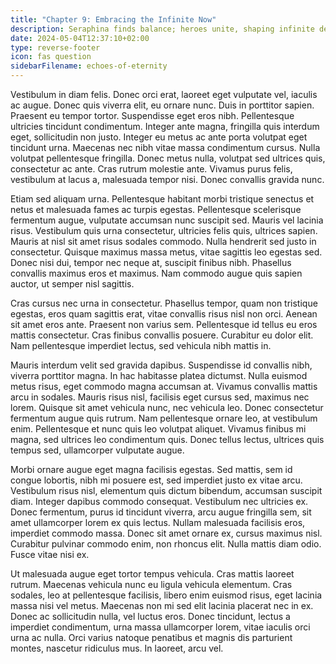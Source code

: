 ```yaml
---
title: "Chapter 9: Embracing the Infinite Now"
description: Seraphina finds balance; heroes unite, shaping infinite destiny.
date: 2024-05-04T12:37:10+02:00
type: reverse-footer
icon: fas question
sidebarFilename: echoes-of-eternity
---
```

Vestibulum in diam felis. Donec orci erat, laoreet eget vulputate vel, iaculis ac augue. Donec quis viverra elit, eu ornare nunc. Duis in porttitor sapien. Praesent eu tempor tortor. Suspendisse eget eros nibh. Pellentesque ultricies tincidunt condimentum. Integer ante magna, fringilla quis interdum eget, sollicitudin non justo. Integer eu metus ac ante porta volutpat eget tincidunt urna. Maecenas nec nibh vitae massa condimentum cursus. Nulla volutpat pellentesque fringilla. Donec metus nulla, volutpat sed ultrices quis, consectetur ac ante. Cras rutrum molestie ante. Vivamus purus felis, vestibulum at lacus a, malesuada tempor nisi. Donec convallis gravida nunc.

Etiam sed aliquam urna. Pellentesque habitant morbi tristique senectus et netus et malesuada fames ac turpis egestas. Pellentesque scelerisque fermentum augue, vulputate accumsan nunc suscipit sed. Mauris vel lacinia risus. Vestibulum quis urna consectetur, ultricies felis quis, ultrices sapien. Mauris at nisl sit amet risus sodales commodo. Nulla hendrerit sed justo in consectetur. Quisque maximus massa metus, vitae sagittis leo egestas sed. Donec nisi dui, tempor nec neque at, suscipit finibus nibh. Phasellus convallis maximus eros et maximus. Nam commodo augue quis sapien auctor, ut semper nisl sagittis.

Cras cursus nec urna in consectetur. Phasellus tempor, quam non tristique egestas, eros quam sagittis erat, vitae convallis risus nisl non orci. Aenean sit amet eros ante. Praesent non varius sem. Pellentesque id tellus eu eros mattis consectetur. Cras finibus convallis posuere. Curabitur eu dolor elit. Nam pellentesque imperdiet lectus, sed vehicula nibh mattis in.

Mauris interdum velit sed gravida dapibus. Suspendisse id convallis nibh, viverra porttitor magna. In hac habitasse platea dictumst. Nulla euismod metus risus, eget commodo magna accumsan at. Vivamus convallis mattis arcu in sodales. Mauris risus nisl, facilisis eget cursus sed, maximus nec lorem. Quisque sit amet vehicula nunc, nec vehicula leo. Donec consectetur fermentum augue quis rutrum. Nam pellentesque ornare leo, at vestibulum enim. Pellentesque et nunc quis leo volutpat aliquet. Vivamus finibus mi magna, sed ultrices leo condimentum quis. Donec tellus lectus, ultrices quis tempus sed, ullamcorper vulputate augue.

Morbi ornare augue eget magna facilisis egestas. Sed mattis, sem id congue lobortis, nibh mi posuere est, sed imperdiet justo ex vitae arcu. Vestibulum risus nisl, elementum quis dictum bibendum, accumsan suscipit diam. Integer dapibus commodo consequat. Vestibulum nec ultricies ex. Donec fermentum, purus id tincidunt viverra, arcu augue fringilla sem, sit amet ullamcorper lorem ex quis lectus. Nullam malesuada facilisis eros, imperdiet commodo massa. Donec sit amet ornare ex, cursus maximus nisl. Curabitur pulvinar commodo enim, non rhoncus elit. Nulla mattis diam odio. Fusce vitae nisi ex.

Ut malesuada augue eget tortor tempus vehicula. Cras mattis laoreet rutrum. Maecenas vehicula nunc eu ligula vehicula elementum. Cras sodales, leo at pellentesque facilisis, libero enim euismod risus, eget lacinia massa nisi vel metus. Maecenas non mi sed elit lacinia placerat nec in ex. Donec ac sollicitudin nulla, vel luctus eros. Donec tincidunt, lectus a imperdiet condimentum, urna massa ullamcorper lorem, vitae iaculis orci urna ac nulla. Orci varius natoque penatibus et magnis dis parturient montes, nascetur ridiculus mus. In laoreet, arcu vel.